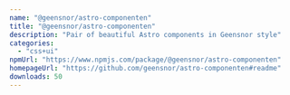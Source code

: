 ```yaml
---
name: "@geensnor/astro-componenten"
title: "@geensnor/astro-componenten"
description: "Pair of beautiful Astro components in Geensnor style"
categories:
  - "css+ui"
npmUrl: "https://www.npmjs.com/package/@geensnor/astro-componenten"
homepageUrl: "https://github.com/geensnor/astro-componenten#readme"
downloads: 50
---
```

